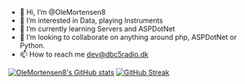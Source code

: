 - 👋 Hi, I’m @OleMortensen8
- 👀 I’m interested in Data, playing Instruments
- 🌱 I’m currently learning Servers and ASPDotNet
- 💞️ I’m looking to collaborate on anything around php, ASPDotNet or Python.
- 📫 How to reach me dev@dbc5radio.dk

[![OleMortensen8's GitHub stats](https://github-readme-stats.vercel.app/api?username=OleMortensen8)](https://github.com/anuraghazra/github-readme-stats)
[![GitHub Streak](https://streak-stats.demolab.com?user=OleMortensen8&theme=elegant&hide_border=true&locale=da&date_format=j%20M%5B%20Y%5D&mode=weekly&sideNums=0010EB)](https://git.io/streak-stats)

<!---
OleMortensen8/OleMortensen8 is a ✨ special ✨ repository because its `README.md` (this file) appears on your GitHub profile.
You can click the Preview link to take a look at your changes.
--->
